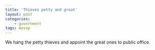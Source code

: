 ```yaml
---
title: 'Thieves petty and great'
layout: post
categories:
    - government
tags: Aesop
---
```


We hang the petty thieves and appoint the great ones to public office.